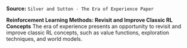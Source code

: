 **Source:** `Silver and Sutton - The Era of Experience Paper`

**Reinforcement Learning Methods: Revisit and Improve Classic RL Concepts**
The era of experience presents an opportunity to revisit and improve classic RL concepts, such as value functions, exploration techniques, and world models.
